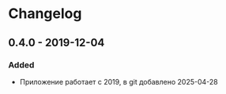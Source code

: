 # Changelog

## 0.4.0 - 2019-12-04

### Added
- Приложение работает с 2019, в git добавлено 2025-04-28
